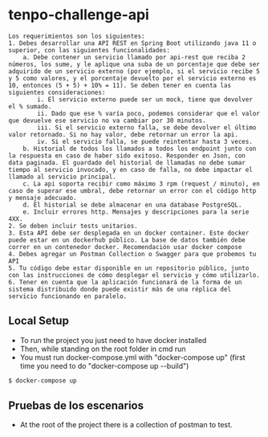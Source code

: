 # tenpo-challenge-api

```
Los requerimientos son los siguientes:
1. Debes desarrollar una API REST en Spring Boot utilizando java 11 o superior, con las siguientes funcionalidades:
    a. Debe contener un servicio llamado por api-rest que reciba 2 números, los sume, y le aplique una suba de un porcentaje que debe ser adquirido de un servicio externo (por ejemplo, si el servicio recibe 5 y 5 como valores, y el porcentaje devuelto por el servicio externo es 10, entonces (5 + 5) + 10% = 11). Se deben tener en cuenta las siguientes consideraciones:
        i. El servicio externo puede ser un mock, tiene que devolver el % sumado.
        ii. Dado que ese % varía poco, podemos considerar que el valor que devuelve ese servicio no va cambiar por 30 minutos.
        iii. Si el servicio externo falla, se debe devolver el último valor retornado. Si no hay valor, debe retornar un error la api.
        iv. Si el servicio falla, se puede reintentar hasta 3 veces.
    b. Historial de todos los llamados a todos los endpoint junto con la respuesta en caso de haber sido exitoso. Responder en Json, con data paginada. El guardado del historial de llamadas no debe sumar tiempo al servicio invocado, y en caso de falla, no debe impactar el llamado al servicio principal.
    c. La api soporta recibir como máximo 3 rpm (request / minuto), en caso de superar ese umbral, debe retornar un error con el código http y mensaje adecuado.
    d. El historial se debe almacenar en una database PostgreSQL.
    e. Incluir errores http. Mensajes y descripciones para la serie 4XX.
2. Se deben incluir tests unitarios.
3. Esta API debe ser desplegada en un docker container. Este docker puede estar en un dockerhub público. La base de datos también debe correr en un contenedor docker. Recomendación usar docker compose
4. Debes agregar un Postman Collection o Swagger para que probemos tu API
5. Tu código debe estar disponible en un repositorio público, junto con las instrucciones de cómo desplegar el servicio y cómo utilizarlo.
6. Tener en cuenta que la aplicación funcionará de la forma de un sistema distribuido donde puede existir más de una réplica del servicio funcionando en paralelo.
```

## Local Setup

* To run the project you just need to have docker installed
* Then, while standing on the root folder in cmd run
* You must run docker-compose.yml with "docker-compose up" (first time you need to do "docker-compose up --build")
```bash
$ docker-compose up
```

## Pruebas de los escenarios
- At the root of the project there is a collection of postman to test.
